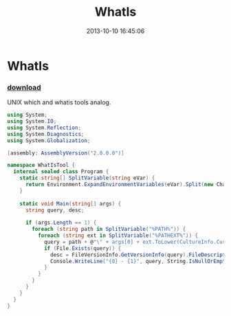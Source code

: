 ﻿---
pid:            4515
parent:         0
children:       
poster:         greg zakharov
title:          WhatIs
date:           2013-10-10 16:45:06
description:    UNIX which and whatis tools analog.
format:         csharp
---

# WhatIs

### [download](4515.cs)  

UNIX which and whatis tools analog.

```csharp
using System;
using System.IO;
using System.Reflection;
using System.Diagnostics;
using System.Globalization;

[assembly: AssemblyVersion("2.0.0.0")]

namespace WhatIsTool {
  internal sealed class Program {
    static string[] SplitVariable(string eVar) {
      return Environment.ExpandEnvironmentVariables(eVar).Split(new Char[] {';'});
    }
    
    static void Main(string[] args) {
      string query, desc;
      
      if (args.Length == 1) {
        foreach (string path in SplitVariable("%PATH%")) {
          foreach (string ext in SplitVariable("%PATHEXT%")) {
            query = path + @"\" + args[0] + ext.ToLower(CultureInfo.CurrentCulture);
            if (File.Exists(query)) {
              desc = FileVersionInfo.GetVersionInfo(query).FileDescription;
              Console.WriteLine("{0} - {1}", query, String.IsNullOrEmpty(desc) ? "n/a" : desc);
            }
          }
        }
      }
    }
  }
}
```
